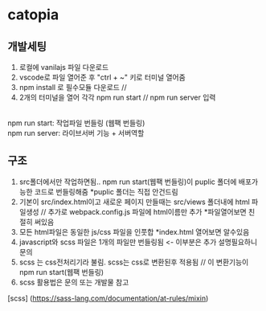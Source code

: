 # catopia

## 개발세팅
1. 로컬에 vanilajs 파일 다운로드
2. vscode로 파일 열어준 후 "ctrl + ~" 키로 터미널 열어줌
3. npm install 로 필수모듈 다운로드 //
4. 2개의 터미널을 열어 각각 npm run start // npm run server 입력
<br>
npm run start: 작업파일 번들링 (웹팩 번들링)
<br>
npm run server: 라이브서버 기능 + 서버역할

## 구조
1. src폴더에서만 작업하면됨.. npm run start(웹팩 번들링)이 puplic 폴더에 배포가능한 코드로 번들링해줌 *puplic 폴더는 직접 안건드림
2. 기본이 src/index.html이고 새로운 페이지 만들때는 src/views 폴더내에 html 파일생성 // 추가로 webpack.config.js 파일에 html이름만 추가 *파일열어보면 친절히 써있음
3. 모든 html파일은 동일한 js/css 파일을 인풋합 *index.html 열어보면 알수있음
4. javascript와 scss 파일은 1개의 파일만 번들링됨 <- 이부분은 추가 설명필요하니 문의
5. scss 는 css전처리기라 불림. scss는 css로 변환된후 적용됨 // 이 변환기능이 npm run start(웹팩 번들링)
6. scss 활용법은 문의 또는 개발물 참고

[scss] (https://sass-lang.com/documentation/at-rules/mixin)
